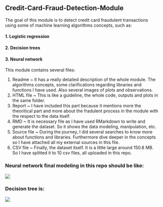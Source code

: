 ## Credit-Card-Fraud-Detection-Module
The goal of this module is to detect credit card fraudulent transactions using some of machine learning algorithms concepts, such as:

#### 1. Logistic regression 
#### 2. Decision trees 
#### 3. Neural network


This module contains several files:

1. Readme ~ It has a really detailed description of the whole module. The algorithms concepts, some clarifications regarding libraries and functions I have used. Also several images of plots and observations.
2. HTML file ~ This is like a guideline, the whole code, outputs and plots in the same folder.
3. Report ~ I have included this part because it mentions more the theoritical part and more about the fradulent process in the module with the respect to the data itself.
4. RMD ~ It is necessary file as I have used RMarkdown to write and generate the dataset. So it shows the data modeling, manipulation, etc.
5. Source file ~ During the journey, I did several searches to know more about functions and libraries. Furthermore dive deeper in the concepts so I have attached all my external sources in this file.
6. CSV file ~ Finally, the dataset itself. It is a little large around 150.8 MB. So I have splitted it to 10 csv files, all uploaded in this repo.


### Neural network final modeling in this repo should be like:
![](https://github.com/RewanEmam/Credit-Card-Fraud-Detection-Module/blob/main/Screenshot%20from%202021-02-28%2011-24-31.png)

### Decision tree is:
![](https://github.com/RewanEmam/Credit-Card-Fraud-Detection-Module/blob/main/Screenshot%20from%202021-02-28%2011-24-45.png)
